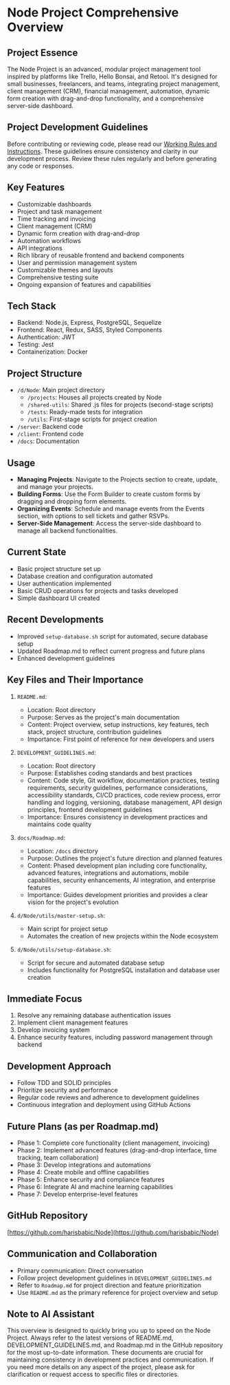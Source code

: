 # Node Project Comprehensive Overview

## Project Essence
The Node Project is an advanced, modular project management tool inspired by platforms like Trello, Hello Bonsai, and Retool. It's designed for small businesses, freelancers, and teams, integrating project management, client management (CRM), financial management, automation, dynamic form creation with drag-and-drop functionality, and a comprehensive server-side dashboard.

## Project Development Guidelines

Before contributing or reviewing code, please read our [Working Rules and Instructions](DEVELOPMENT_GUIDELINES.md). These guidelines ensure consistency and clarity in our development process. Review these rules regularly and before generating any code or responses.

## Key Features
- Customizable dashboards
- Project and task management
- Time tracking and invoicing
- Client management (CRM)
- Dynamic form creation with drag-and-drop
- Automation workflows
- API integrations
- Rich library of reusable frontend and backend components
- User and permission management system
- Customizable themes and layouts
- Comprehensive testing suite
- Ongoing expansion of features and capabilities

## Tech Stack
- Backend: Node.js, Express, PostgreSQL, Sequelize
- Frontend: React, Redux, SASS, Styled Components
- Authentication: JWT
- Testing: Jest
- Containerization: Docker

## Project Structure
- `/d/Node`: Main project directory
  - `/projects`: Houses all projects created by Node
  - `/shared-utils`: Shared .js files for projects (second-stage scripts)
  - `/tests`: Ready-made tests for integration
  - `/utils`: First-stage scripts for project creation
- `/server`: Backend code
- `/client`: Frontend code
- `/docs`: Documentation

## Usage
- **Managing Projects**: Navigate to the Projects section to create, update, and manage your projects.
- **Building Forms**: Use the Form Builder to create custom forms by dragging and dropping form elements.
- **Organizing Events**: Schedule and manage events from the Events section, with options to sell tickets and gather RSVPs.
- **Server-Side Management**: Access the server-side dashboard to manage all backend functionalities.

## Current State
- Basic project structure set up
- Database creation and configuration automated
- User authentication implemented
- Basic CRUD operations for projects and tasks developed
- Simple dashboard UI created

## Recent Developments
- Improved `setup-database.sh` script for automated, secure database setup
- Updated Roadmap.md to reflect current progress and future plans
- Enhanced development guidelines

## Key Files and Their Importance
1. `README.md`: 
   - Location: Root directory
   - Purpose: Serves as the project's main documentation
   - Content: Project overview, setup instructions, key features, tech stack, project structure, contribution guidelines
   - Importance: First point of reference for new developers and users

2. `DEVELOPMENT_GUIDELINES.md`:
   - Location: Root directory
   - Purpose: Establishes coding standards and best practices
   - Content: Code style, Git workflow, documentation practices, testing requirements, security guidelines, performance considerations, accessibility standards, CI/CD practices, code review process, error handling and logging, versioning, database management, API design principles, frontend development guidelines
   - Importance: Ensures consistency in development practices and maintains code quality

3. `docs/Roadmap.md`:
   - Location: `/docs` directory
   - Purpose: Outlines the project's future direction and planned features
   - Content: Phased development plan including core functionality, advanced features, integrations and automations, mobile capabilities, security enhancements, AI integration, and enterprise features
   - Importance: Guides development priorities and provides a clear vision for the project's evolution

4. `d/Node/utils/master-setup.sh`: 
   - Main script for project setup
   - Automates the creation of new projects within the Node ecosystem

5. `d/Node/utils/setup-database.sh`: 
   - Script for secure and automated database setup
   - Includes functionality for PostgreSQL installation and database user creation

## Immediate Focus
1. Resolve any remaining database authentication issues
2. Implement client management features
3. Develop invoicing system
4. Enhance security features, including password management through backend

## Development Approach
- Follow TDD and SOLID principles
- Prioritize security and performance
- Regular code reviews and adherence to development guidelines
- Continuous integration and deployment using GitHub Actions

## Future Plans (as per Roadmap.md)
- Phase 1: Complete core functionality (client management, invoicing)
- Phase 2: Implement advanced features (drag-and-drop interface, time tracking, team collaboration)
- Phase 3: Develop integrations and automations
- Phase 4: Create mobile and offline capabilities
- Phase 5: Enhance security and compliance features
- Phase 6: Integrate AI and machine learning capabilities
- Phase 7: Develop enterprise-level features

## GitHub Repository
[https://github.com/harisbabic/Node](https://github.com/harisbabic/Node)

## Communication and Collaboration
- Primary communication: Direct conversation
- Follow project development guidelines in `DEVELOPMENT_GUIDELINES.md`
- Refer to `Roadmap.md` for project direction and feature prioritization
- Use `README.md` as the primary reference for project overview and setup

## Note to AI Assistant
This overview is designed to quickly bring you up to speed on the Node Project. Always refer to the latest versions of README.md, DEVELOPMENT_GUIDELINES.md, and Roadmap.md in the GitHub repository for the most up-to-date information. These documents are crucial for maintaining consistency in development practices and communication. If you need more details on any aspect of the project, please ask for clarification or request access to specific files or directories.
